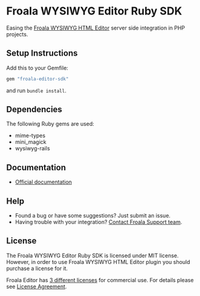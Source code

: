 # Froala WYSIWYG Editor Ruby SDK

Easing the [Froala WYSIWYG HTML Editor](https://github.com/froala/wysiwyg-editor) server side integration in PHP projects.


## Setup Instructions

Add this to your Gemfile:

```ruby
gem "froala-editor-sdk"
```

and run `bundle install`.


## Dependencies

The following Ruby gems are used:

- mime-types
- mini_magick
- wysiwyg-rails
  


## Documentation

- [Official documentation](https://www.froala.com/wysiwyg-editor/docs/sdks/ruby)


## Help

- Found a bug or have some suggestions? Just submit an issue.
- Having trouble with your integration? [Contact Froala Support team](http://froala.dev/wysiwyg-editor/contact).


## License

The Froala WYSIWYG Editor Ruby SDK is licensed under MIT license. However, in order to use Froala WYSIWYG HTML Editor plugin you should purchase a license for it.

Froala Editor has [3 different licenses](http://froala.com/wysiwyg-editor/pricing) for commercial use. For details please see [License Agreement](http://froala.com/wysiwyg-editor/terms).
